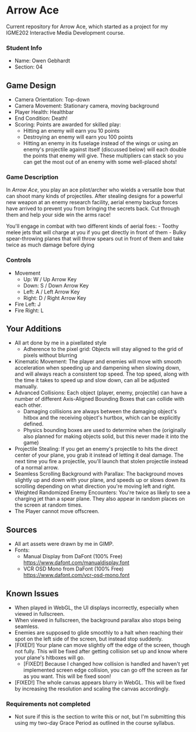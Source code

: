 # Arrow Ace
Current repository for Arrow Ace, which started as a project for my IGME202 Interactive Media Development course.

### Student Info

-   Name: Owen Gebhardt
-   Section: 04

## Game Design

-   Camera Orientation: Top-down
-   Camera Movement: Stationary camera, moving background
-   Player Health: Healthbar
-   End Condition: Death!
-   Scoring: Points are awarded for skilled play:
    - Hitting an enemy will earn you 10 points
    - Destroying an enemy will earn you 100 points
    - Hitting an enemy in its fuselage instead of the wings or using an enemy's projectile against itself (discussed below) will each double the points that enemy will give. These multipliers can stack so you can get the most out of an enemy with some well-placed shots!

### Game Description

In _Arrow Ace_, you play an ace pilot/archer who wields a versatile bow that can shoot many kinds of projectiles. After stealing designs for a powerful new weapon at an enemy research facility, aerial enemy backup forces have arrived to prevent you from bringing the secrets back. Cut through them and help your side win the arms race!

You'll engage in combat with two different kinds of aerial foes:
    - Toothy melee jets that will charge at you if you get directly in front of them
    - Bulky spear-throwing planes that will throw spears out in front of them and take twice as much damage before dying

### Controls

-   Movement
    -   Up: W / Up Arrow Key
    -   Down: S / Down Arrow Key
    -   Left: A / Left Arrow Key
    -   Right: D / Right Arrow Key
-   Fire Left: J
-   Fire Right: L

## Your Additions

-   All art done by me in a pixellated style
    -   Adherence to the pixel grid: Objects will stay aligned to the grid of pixels without blurring
-   Kinematic Movement: The player and enemies will move with smooth acceleration when speeding up and dampening when slowing down, and will always reach a consistent top speed. The top speed, along with the time it takes to speed up and slow down, can all be adjusted manually.
-   Advanced Collisions: Each object (player, enemy, projectile) can have a number of different Axis-Aligned Bounding Boxes that can collide with each other.
    -   Damaging collisions are always between the damaging object's hitbox and the receiving object's hurtbox, which can be explicitly defined.
    -   Physics bounding boxes are used to determine when the (originally also planned for making objects solid, but this never made it into the game)
-   Projectile Stealing: If you get an enemy's projectile to hits the direct center of your plane, you grab it instead of letting it deal damage. The next time you fire a projectile, you'll launch that stolen projectile instead of a normal arrow.
-   Seamless Scrolling Background with Parallax: The background moves slightly up and down with your plane, and speeds up or slows down its scrolling depending on what direction you're moving left and right.
-   Weighted Randomized Enemy Encounters: You're twice as likely to see a charging jet than a spear plane. They also appear in random places on the screen at random times.
-   The Player cannot move offscreen.

## Sources

-   All art assets were drawn by me in GIMP.
-   Fonts:
    -   Manual Display from DaFont (100% Free) https://www.dafont.com/manualdisplay.font
    -   VCR OSD Mono from DaFont (100% Free) https://www.dafont.com/vcr-osd-mono.font

## Known Issues

-   When played in WebGL, the UI displays incorrectly, especially when viewed in fullscreen.
-   When viewed in fullscreen, the background parallax also stops being seamless.
-   Enemies are supposed to glide smoothly to a halt when reaching their spot on the left side of the screen, but instead stop suddenly.
-   [FIXED!] Your plane can move slightly off the edge of the screen, though not fully. This will be fixed after getting collision set up and know where your plane's hitboxes will go.
    -   [FIXED!] Because I changed how collision is handled and haven't yet implemented screen edge collision, you can go off the screen as far as you want. This will be fixed soon!
-   [FIXED!] The whole canvas appears blurry in WebGL. This will be fixed by increasing the resolution and scaling the canvas accordingly.

### Requirements not completed

- Not sure if this is the section to write this or not, but I'm submitting this using my two-day Grace Period as outlined in the course syllabus.
